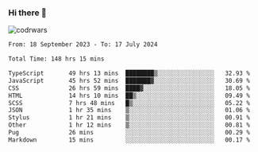 ### Hi there 👋


![codrwars](https://www.codewars.com/users/rsschool_c9af20f58c35c696/badges/micro) 

<!--START_SECTION:waka-->

```txt
From: 18 September 2023 - To: 17 July 2024

Total Time: 148 hrs 15 mins

TypeScript       49 hrs 13 mins  ████████▒░░░░░░░░░░░░░░░░   32.93 %
JavaScript       45 hrs 52 mins  ███████▓░░░░░░░░░░░░░░░░░   30.69 %
CSS              26 hrs 59 mins  ████▓░░░░░░░░░░░░░░░░░░░░   18.05 %
HTML             14 hrs 10 mins  ██▒░░░░░░░░░░░░░░░░░░░░░░   09.49 %
SCSS             7 hrs 48 mins   █▒░░░░░░░░░░░░░░░░░░░░░░░   05.22 %
JSON             1 hr 35 mins    ▒░░░░░░░░░░░░░░░░░░░░░░░░   01.06 %
Stylus           1 hr 21 mins    ▒░░░░░░░░░░░░░░░░░░░░░░░░   00.91 %
Other            1 hr 12 mins    ▒░░░░░░░░░░░░░░░░░░░░░░░░   00.81 %
Pug              26 mins         ░░░░░░░░░░░░░░░░░░░░░░░░░   00.29 %
Markdown         15 mins         ░░░░░░░░░░░░░░░░░░░░░░░░░   00.17 %
```

<!--END_SECTION:waka-->
